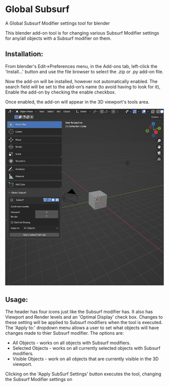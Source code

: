 # Global Subsurf
A Global Subsurf Modifier settings tool for blender

This blender add-on tool is for changing various Subsurf Modifier settings for any/all objects with a Subsurf modifier on them.

## Installation:  

From blender's Edit->Preferences menu, in the Add-ons tab, left-click the 'Install...' button and use the file browser to select the .zip or .py add-on file.  
   
Now the add-on will be installed, however not automatically enabled. The search field will be set to the add-on’s name (to avoid having to look for it), Enable the add-on by checking the enable checkbox.

Once enabled, the add-on will appear in the 3D viewport's tools area.

![alt text](https://github.com/revolt-randy/Global-Subsurf/blob/main/global_subsurf_screenshot.png "Screenshot")

## Usage:
The header has four icons just like the Subsurf modifier has. It also has Viewport and Render levels and an 'Optimal Display' check box. Changes to these setting will be applied to Subsurf modifiers when the tool is executed. The 'Apply to:' dropdown menu allows a user to set what objects will have changes made to thier Subsurf modifier. The options are:  
  * All Objects - works on all objects with Subsurf modifiers.
  * Selected Objects - works on all currently selected objects with Subsurf modifiers.
  * Visible Objects - work on all objects that are currently visible in the 3D viewport.

Clicking on the 'Apply SubSurf Settings' button executes the tool, changing the Subsurf Modifier settings on
